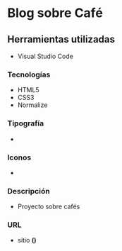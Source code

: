 # Blog sobre Café

## Herramientas utilizadas

- Visual Studio Code

### Tecnologías

- HTML5
- CSS3
- Normalize

### Tipografía

-

### Iconos

-

### Descripción

- Proyecto sobre cafés

### URL

- sitio **()**